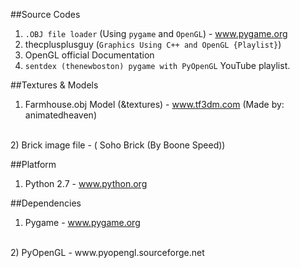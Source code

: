 ##Source Codes

1) `.OBJ file loader` (Using `pygame` and `OpenGL`) - www.pygame.org <br />
2) thecplusplusguy (`Graphics Using C++ and OpenGL {Playlist}`) <br />
3) OpenGL official Documentation
4) `sentdex (thenewboston) pygame with PyOpenGL` YouTube playlist.

##Textures & Models
1) Farmhouse.obj Model (&textures) - www.tf3dm.com (Made by: animatedheaven)
<br />
2) Brick image file - ( Soho Brick (By Boone Speed))

##Platform
1) Python 2.7 - www.python.org

##Dependencies
1) Pygame - www.pygame.org
<br />
2) PyOpenGL - www.pyopengl.sourceforge.net

